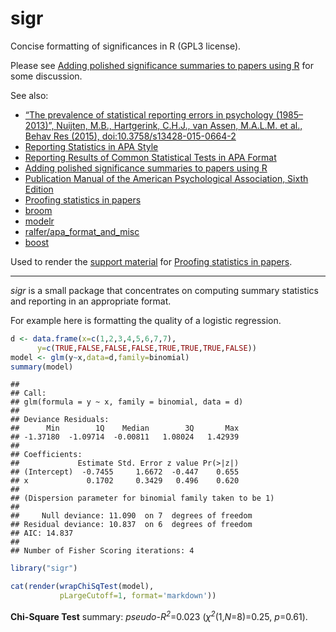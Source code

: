 <!-- README.md is generated from README.Rmd. Please edit that file -->
sigr
====

Concise formatting of significances in R (GPL3 license).

Please see [Adding polished significance summaries to papers using R](http://www.win-vector.com/blog/2016/10/adding-polished-significance-summaries-to-papers-using-r/) for some discussion.

See also:

-   [“The prevalence of statistical reporting errors in psychology (1985–2013)”, Nuijten, M.B., Hartgerink, C.H.J., van Assen, M.A.L.M. et al., Behav Res (2015), doi:10.3758/s13428-015-0664-2](http://link.springer.com/article/10.3758%2Fs13428-015-0664-2)
-   [Reporting Statistics in APA Style](http://my.ilstu.edu/~jhkahn/apastats.html)
-   [Reporting Results of Common Statistical Tests in APA Format](https://depts.washington.edu/psych/files/writing_center/stats.pdf)
-   [Adding polished significance summaries to papers using R](http://www.win-vector.com/blog/2016/10/adding-polished-significance-summaries-to-papers-using-r/)
-   [Publication Manual of the American Psychological Association, Sixth Edition](http://www.apastyle.org/manual/)
-   [Proofing statistics in papers](http://www.win-vector.com/blog/2016/10/proofing-statistics-in-papers/)
-   [broom](https://cran.r-project.org/package=broom)
-   [modelr](https://cran.r-project.org/package=modelr)
-   [ralfer/apa\_format\_and\_misc](https://github.com/ralfer/apa_format_and_misc)
-   [boost](https://cran.r-project.org/package=boost)

Used to render the [support material](http://www.win-vector.com/blog/2016/10/proofing-statistics-in-papers/) for [Proofing statistics in papers](http://www.win-vector.com/blog/2016/10/proofing-statistics-in-papers/).

------------------------------------------------------------------------

*sigr* is a small package that concentrates on computing summary statistics and reporting in an appropriate format.

For example here is formatting the quality of a logistic regression.

``` r
d <- data.frame(x=c(1,2,3,4,5,6,7,7),
      y=c(TRUE,FALSE,FALSE,FALSE,TRUE,TRUE,TRUE,FALSE))
model <- glm(y~x,data=d,family=binomial)
summary(model)
```

    ## 
    ## Call:
    ## glm(formula = y ~ x, family = binomial, data = d)
    ## 
    ## Deviance Residuals: 
    ##      Min        1Q    Median        3Q       Max  
    ## -1.37180  -1.09714  -0.00811   1.08024   1.42939  
    ## 
    ## Coefficients:
    ##             Estimate Std. Error z value Pr(>|z|)
    ## (Intercept)  -0.7455     1.6672  -0.447    0.655
    ## x             0.1702     0.3429   0.496    0.620
    ## 
    ## (Dispersion parameter for binomial family taken to be 1)
    ## 
    ##     Null deviance: 11.090  on 7  degrees of freedom
    ## Residual deviance: 10.837  on 6  degrees of freedom
    ## AIC: 14.837
    ## 
    ## Number of Fisher Scoring iterations: 4

``` r
library("sigr")
```

``` r
cat(render(wrapChiSqTest(model),
           pLargeCutoff=1, format='markdown'))
```

**Chi-Square Test** summary: *pseudo-<i>R<sup>2</sup></i>*=0.023 (<i>χ<sup>2</sup></i>(1,*N*=8)=0.25, *p*=0.61).
